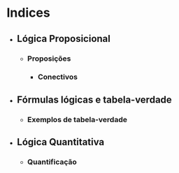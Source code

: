 # **Indices**
- ## **Lógica Proposicional**
    - ### Proposições
        - ### Conectivos
- ## Fórmulas lógicas e tabela-verdade
    - ### Exemplos de tabela-verdade

- ## **Lógica Quantitativa**
    - ### Quantificação